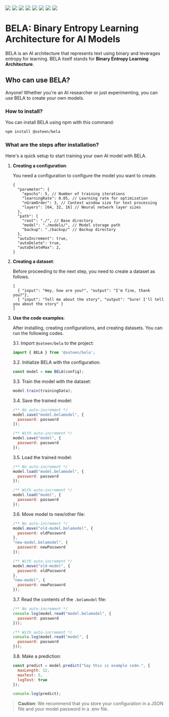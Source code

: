 <div style="display: flex; flex-wrap: wrap; gap: 5px;">
  <img src="https://img.shields.io/badge/Node.js-12%2B-green?logo=node.js&style=flat-square">
  <img src="https://img.shields.io/github/license/soteenstudio/bela?style=flat-square">
  <img src="https://img.shields.io/npm/v/@soteen/bela?style=flat-square">
  <img src="https://img.shields.io/npm/dt/@soteen/bela?style=flat-square">
  <img src="https://img.shields.io/github/repo-size/soteenstudio/bela?style=flat-square">
  <img src="https://img.shields.io/github/contributors/soteenstudio/bela?style=flat-square">
  <img src="https://img.shields.io/github/stars/soteenstudio/bela?style=flat-square">
  <img src="https://img.shields.io/github/issues/soteenstudio/bela?style=flat-square">
</div>

# BELA: Binary Entropy Learning Architecture for AI Models
BELA is an AI architecture that represents text using binary and leverages entropy for learning.
BELA itself stands for **Binary Entropy Learning Architecture**.
## Who can use BELA?
Anyone! Whether you're an AI researcher or just experimenting, you can use BELA to create your own models.
### How to install?
You can install BELA using npm with this command:
```sh
npm install @soteen/bela
```
### What are the steps after installation?
Here's a quick setup to start training your own AI model with BELA.
1. **Creating a configuration**:

    You need a configuration to configure the model you want to create.
    ```json5
    {
      "parameter": {
        "epochs": 5, // Number of training iterations
        "learningRate": 0.05, // Learning rate for optimization
        "nGramOrder": 3, // Context window size for text processing
        "layers": [64, 32, 16] // Neural network layer sizes
      },
      "path": {
        "root": "./", // Base directory
        "model": "./models/", // Model storage path
        "backup": "./backup/" // Backup directory
      },
      "autoIncrement": true, 
      "autoDelete": true,
      "autoDeleteMax": 2,
    }
    ```
2. **Creating a dataset**:

    Before proceeding to the next step, you need to create a dataset as follows.
    ```json5
    [
      { "input": "Hey, how are you?", "output": "I'm fine, thank you?"},
      { "input": "Tell me about the story", "output": "Sure! I'll tell you about the story" }
    ]
    ```
3. **Use the code examples**:

    After installing, creating configurations, and creating datasets. You can run the following codes.
    
      3.1. Import ``@soteen/bela`` to the project:
      ```javascript
      import { BELA } from '@soteen/bela';
      ```
      3.2. Initialize BELA with the configuration:
      ```javascript
      const model = new BELA(config);
      ```
      3.3. Train the model with the dataset:
      ```javascript
      model.train(trainingData);
      ```
      3.4. Save the trained model:
      ```javascript
      /** No auto-increment */
      model.save("model.belamodel", {
        password: password
      });
      
      /** With auto-increment */
      model.save("model", {
        password: password
      });
      ```
      3.5. Load the trained model:
      ```javascript
      /** No auto-increment */
      model.load("model.belamodel", {
        password: password
      });
      
      /** With auto-increment */
      model.load("model", {
        password: password
      });
      ```
      3.6. Move model to new/other file:
      ```javascript
      /** No auto-increment */
      model.move("old-model.belamodel", {
        password: oldPassword
      },
      "new-model.belamodel", {
        password: newPassword
      });
      
      /** With auto-increment */
      model.move("old-model", {
        password: oldPassword
      },
      "new-model", {
        password: newPassword
      });
      ```
      3.7. Read the contents of the ``.belamodel`` file:
      ```javascript
      /** No auto-increment */
      console.log(model.read("model.belamodel", {
        password: password
      }));
      
      /** With auto-increment */
      console.log(model.read("model", {
        password: password
      }));
      ```
      3.8. Make a prediction:
      ```javascript
      const predict = model.predict("Say this is example code.", {
        maxLength: 12,
        maxTest: 5,
        logTest: true
      });
      
      console.log(predict);
      ```

> **Caution**: We recommend that you store your configuration in a JSON file and your model password in a .env file.